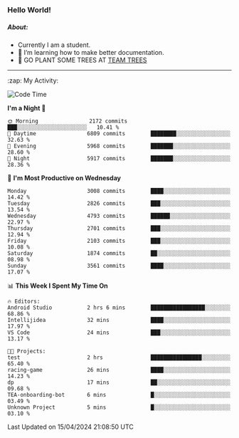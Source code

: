 ### Hello World!

##### About:
- Currently I am a student.
- 🌱 I’m learning how to make better documentation.
- 🌱 GO PLANT SOME TREES AT [TEAM TREES](https://teamtrees.org/)

---
  <summary>:zap: My Activity:</summary>
  
<!--START_SECTION:waka-->
![Code Time](http://img.shields.io/badge/Code%20Time-1%2C315%20hrs%204%20mins-blue)

**I'm a Night 🦉** 

```text
🌞 Morning                2172 commits        ███░░░░░░░░░░░░░░░░░░░░░░   10.41 % 
🌆 Daytime                6809 commits        ████████░░░░░░░░░░░░░░░░░   32.63 % 
🌃 Evening                5968 commits        ███████░░░░░░░░░░░░░░░░░░   28.60 % 
🌙 Night                  5917 commits        ███████░░░░░░░░░░░░░░░░░░   28.36 % 
```
📅 **I'm Most Productive on Wednesday** 

```text
Monday                   3008 commits        ████░░░░░░░░░░░░░░░░░░░░░   14.42 % 
Tuesday                  2826 commits        ███░░░░░░░░░░░░░░░░░░░░░░   13.54 % 
Wednesday                4793 commits        ██████░░░░░░░░░░░░░░░░░░░   22.97 % 
Thursday                 2701 commits        ███░░░░░░░░░░░░░░░░░░░░░░   12.94 % 
Friday                   2103 commits        ███░░░░░░░░░░░░░░░░░░░░░░   10.08 % 
Saturday                 1874 commits        ██░░░░░░░░░░░░░░░░░░░░░░░   08.98 % 
Sunday                   3561 commits        ████░░░░░░░░░░░░░░░░░░░░░   17.07 % 
```


📊 **This Week I Spent My Time On** 

```text
🔥 Editors: 
Android Studio           2 hrs 6 mins        █████████████████░░░░░░░░   68.86 % 
Intellijidea             32 mins             ████░░░░░░░░░░░░░░░░░░░░░   17.97 % 
VS Code                  24 mins             ███░░░░░░░░░░░░░░░░░░░░░░   13.17 % 

🐱‍💻 Projects: 
test                     2 hrs               ████████████████░░░░░░░░░   65.40 % 
racing-game              26 mins             ████░░░░░░░░░░░░░░░░░░░░░   14.23 % 
dp                       17 mins             ██░░░░░░░░░░░░░░░░░░░░░░░   09.68 % 
TEA-onboarding-bot       6 mins              █░░░░░░░░░░░░░░░░░░░░░░░░   03.49 % 
Unknown Project          5 mins              █░░░░░░░░░░░░░░░░░░░░░░░░   03.10 % 
```


 Last Updated on 15/04/2024 21:08:50 UTC
<!--END_SECTION:waka-->
